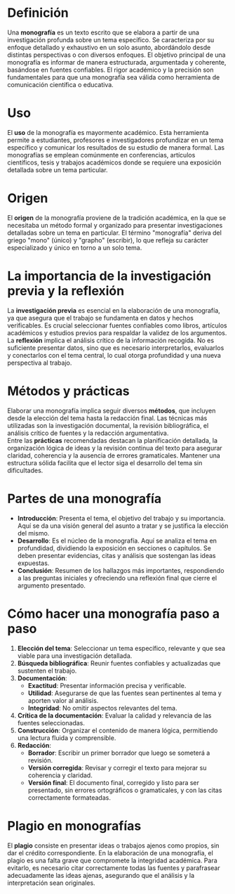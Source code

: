 # **Definición**
Una **monografía** es un texto escrito que se elabora a partir de una investigación profunda sobre un tema específico. Se caracteriza por su enfoque detallado y exhaustivo en un solo asunto, abordándolo desde distintas perspectivas o con diversos enfoques. El objetivo principal de una monografía es informar de manera estructurada, argumentada y coherente, basándose en fuentes confiables. El rigor académico y la precisión son fundamentales para que una monografía sea válida como herramienta de comunicación científica o educativa.

# **Uso**
El **uso** de la monografía es mayormente académico. Esta herramienta permite a estudiantes, profesores e investigadores profundizar en un tema específico y comunicar los resultados de su estudio de manera formal. Las monografías se emplean comúnmente en conferencias, artículos científicos, tesis y trabajos académicos donde se requiere una exposición detallada sobre un tema particular.

# **Origen**
El **origen** de la monografía proviene de la tradición académica, en la que se necesitaba un método formal y organizado para presentar investigaciones detalladas sobre un tema en particular. El término "monografía" deriva del griego "mono" (único) y "grapho" (escribir), lo que refleja su carácter especializado y único en torno a un solo tema.

# **La importancia de la investigación previa y la reflexión**
La **investigación previa** es esencial en la elaboración de una monografía, ya que asegura que el trabajo se fundamenta en datos y hechos verificables. Es crucial seleccionar fuentes confiables como libros, artículos académicos y estudios previos para respaldar la validez de los argumentos.  
La **reflexión** implica el análisis crítico de la información recogida. No es suficiente presentar datos, sino que es necesario interpretarlos, evaluarlos y conectarlos con el tema central, lo cual otorga profundidad y una nueva perspectiva al trabajo.

# **Métodos y prácticas**
Elaborar una monografía implica seguir diversos **métodos**, que incluyen desde la elección del tema hasta la redacción final. Las técnicas más utilizadas son la investigación documental, la revisión bibliográfica, el análisis crítico de fuentes y la redacción argumentativa.  
Entre las **prácticas** recomendadas destacan la planificación detallada, la organización lógica de ideas y la revisión continua del texto para asegurar claridad, coherencia y la ausencia de errores gramaticales. Mantener una estructura sólida facilita que el lector siga el desarrollo del tema sin dificultades.

# **Partes de una monografía**
- **Introducción**: Presenta el tema, el objetivo del trabajo y su importancia. Aquí se da una visión general del asunto a tratar y se justifica la elección del mismo.
- **Desarrollo**: Es el núcleo de la monografía. Aquí se analiza el tema en profundidad, dividiendo la exposición en secciones o capítulos. Se deben presentar evidencias, citas y análisis que sostengan las ideas expuestas.
- **Conclusión**: Resumen de los hallazgos más importantes, respondiendo a las preguntas iniciales y ofreciendo una reflexión final que cierre el argumento presentado.

# **Cómo hacer una monografía paso a paso**
1. **Elección del tema**: Seleccionar un tema específico, relevante y que sea viable para una investigación detallada.
2. **Búsqueda bibliográfica**: Reunir fuentes confiables y actualizadas que sustenten el trabajo.
3. **Documentación**:
   - **Exactitud**: Presentar información precisa y verificable.
   - **Utilidad**: Asegurarse de que las fuentes sean pertinentes al tema y aporten valor al análisis.
   - **Integridad**: No omitir aspectos relevantes del tema.
4. **Crítica de la documentación**: Evaluar la calidad y relevancia de las fuentes seleccionadas.
5. **Construcción**: Organizar el contenido de manera lógica, permitiendo una lectura fluida y comprensible.
6. **Redacción**:
   - **Borrador**: Escribir un primer borrador que luego se someterá a revisión.
   - **Versión corregida**: Revisar y corregir el texto para mejorar su coherencia y claridad.
   - **Versión final**: El documento final, corregido y listo para ser presentado, sin errores ortográficos o gramaticales, y con las citas correctamente formateadas.

# **Plagio en monografías**
El **plagio** consiste en presentar ideas o trabajos ajenos como propios, sin dar el crédito correspondiente. En la elaboración de una monografía, el plagio es una falta grave que compromete la integridad académica. Para evitarlo, es necesario citar correctamente todas las fuentes y parafrasear adecuadamente las ideas ajenas, asegurando que el análisis y la interpretación sean originales.